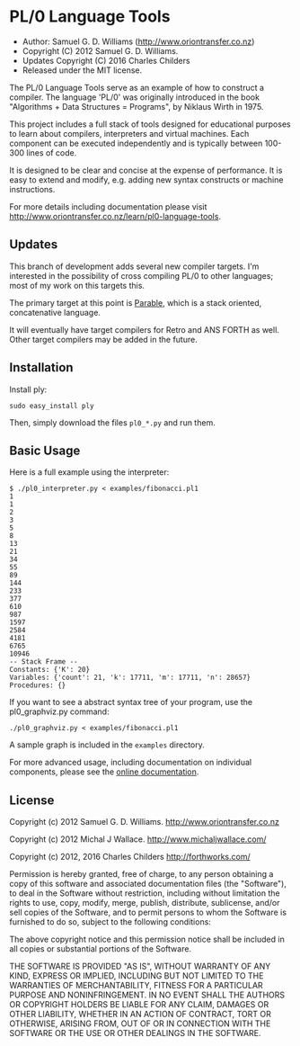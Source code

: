 # PL/0 Language Tools

* Author: Samuel G. D. Williams (<http://www.oriontransfer.co.nz>)
* Copyright (C) 2012 Samuel G. D. Williams.
* Updates Copyright (C) 2016 Charles Childers
* Released under the MIT license.

The PL/0 Language Tools serve as an example of how to construct a
compiler. The language 'PL/0' was originally introduced in the book
"Algorithms + Data Structures = Programs", by Niklaus Wirth in 1975.

This project includes a full stack of tools designed for educational
purposes to learn about compilers, interpreters and virtual machines.
Each component can be executed independently and is typically between
100-300 lines of code.

It is designed to be clear and concise at the expense of performance. It
is easy to extend and modify, e.g. adding new syntax constructs or
machine instructions.

For more details including documentation please visit
<http://www.oriontransfer.co.nz/learn/pl0-language-tools>.

## Updates

This branch of development adds several new compiler targets. I'm interested
in the possibility of cross compiling PL/0 to other languages; most of my work
on this targets this.

The primary target at this point is [Parable](http://forthworks.com/parable),
which is a stack oriented, concatenative language.

It will eventually have target compilers for Retro and ANS FORTH as well.
Other target compilers may be added in the future.

## Installation

Install ply:

	sudo easy_install ply

Then, simply download the files `pl0_*.py` and run them.

## Basic Usage

Here is a full example using the interpreter:

	$ ./pl0_interpreter.py < examples/fibonacci.pl1
	1
	1
	2
	3
	5
	8
	13
	21
	34
	55
	89
	144
	233
	377
	610
	987
	1597
	2584
	4181
	6765
	10946
	-- Stack Frame --
	Constants: {'K': 20}
	Variables: {'count': 21, 'k': 17711, 'm': 17711, 'n': 28657}
	Procedures: {}

If you want to see a abstract syntax tree of your program, use the pl0_graphviz.py command:

	./pl0_graphviz.py < examples/fibonacci.pl1

A sample graph is included in the `examples` directory.

For more advanced usage, including documentation on individual components, please see the [online documentation][2].

[2]: http://www.oriontransfer.co.nz/learn/pl0-language-tools

## License

Copyright (c) 2012 Samuel G. D. Williams. <http://www.oriontransfer.co.nz>

Copyright (c) 2012 Michal J Wallace. <http://www.michaljwallace.com/>

Copyright (c) 2012, 2016 Charles Childers <http://forthworks.com/>

Permission is hereby granted, free of charge, to any person obtaining a copy
of this software and associated documentation files (the "Software"), to deal
in the Software without restriction, including without limitation the rights
to use, copy, modify, merge, publish, distribute, sublicense, and/or sell
copies of the Software, and to permit persons to whom the Software is
furnished to do so, subject to the following conditions:

The above copyright notice and this permission notice shall be included in
all copies or substantial portions of the Software.

THE SOFTWARE IS PROVIDED "AS IS", WITHOUT WARRANTY OF ANY KIND, EXPRESS OR
IMPLIED, INCLUDING BUT NOT LIMITED TO THE WARRANTIES OF MERCHANTABILITY,
FITNESS FOR A PARTICULAR PURPOSE AND NONINFRINGEMENT. IN NO EVENT SHALL THE
AUTHORS OR COPYRIGHT HOLDERS BE LIABLE FOR ANY CLAIM, DAMAGES OR OTHER
LIABILITY, WHETHER IN AN ACTION OF CONTRACT, TORT OR OTHERWISE, ARISING FROM,
OUT OF OR IN CONNECTION WITH THE SOFTWARE OR THE USE OR OTHER DEALINGS IN
THE SOFTWARE.
